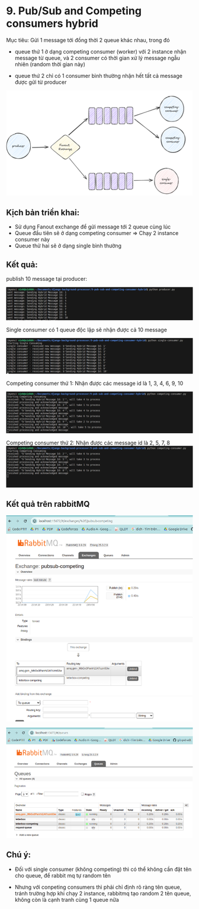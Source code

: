 # 9. Pub/Sub and Competing consumers hybrid

Mục tiêu: Gửi 1 message tới đồng thời 2 queue khác nhau, trong đó

- queue thứ 1 ở dạng competing consumer (worker) với 2 instance nhận message từ queue, và 2 consumer có thời gian xử lý message ngẫu nhiên (random thời gian này)

- queue thứ 2 chỉ có 1 consumer bình thường nhận hết tất cả message được gửi từ producer

![alt text](./images/image.png)

## Kịch bản triển khai:

- Sử dụng Fanout exchange để gửi message tới 2 queue cùng lúc
- Queue đầu tiên sẽ ở dạng competing consumer => Chạy 2 instance consumer này
- Queue thử hai sẽ ở dạng single bình thường

## Kết quả:

publish 10 message tại producer: 

![alt text](./images/image-1.png)

Single consumer có 1 queue độc lập sẽ nhận được cả 10 message

![alt text](./images/image-2.png)

Competing consumer thứ 1: Nhận được các message id là 1, 3, 4, 6, 9, 10

![alt text](./images/image-3.png)

Competing consumer thứ 2: Nhận được các message id là 2, 5, 7, 8
![alt text](./images/image-4.png)


## Kết quả trên rabbitMQ
![alt text](./images/image-5.png)

![alt text](./images/image-6.png)

## Chú ý:
- Đối với single consumer (không competing) thì có thể không cần đặt tên cho queue, để rabbit mq tự random tên

- Nhưng với conpeting consumers thì phải chỉ định rõ ràng tên queue, tránh trường hợp khi chạy 2 instance, rabbitmq tạo random 2 tên queue, không còn là cạnh tranh cùng 1 queue nữa